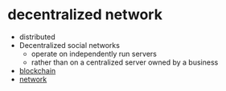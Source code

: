 # decentralized network

- distributed
- Decentralized social networks
     - operate on independently run servers
     - rather than on a centralized server owned by a business
- [blockchain](blockchain)
- [network](network)
